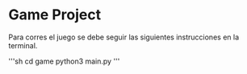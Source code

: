 # Game Project 

Para corres el juego se debe seguir las siguientes instrucciones en la terminal.

'''sh
cd game
python3 main.py
'''